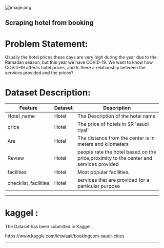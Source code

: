 ![image.png](attachment:image.png)


##  Scraping hotel from  booking 



# Problem Statement:

Usually the hotel prices these days are very high during the year due to the Ramadan season, but this year we have COVID-19. We want to know how COVID-19 affects hotel prices, and Is there a relationship between the services provided and the prices?



# Dataset Description:

|Feature|Dataset|Description|
|---|---|---|
|Hotel_name|Hotel|The Description of the hotal  name|
|price |Hotel|The price of hotels in SR 'saudi riyal'|
|Are|Hotel|The distance from the center is in meters and kilometers|
|Review|Hotel|people rate the hotel  based on the price,proximity to the center and  services provided|
|facilities|Hotel|Most popular facilities.|
|checklist_facilities|Hotel|services that are provided for a particular purpose|


---

# kaggel :

The Dataset has been submitted in Kaggel .


https://www.kaggle.com/khwlaali/bookingcom-saudi-cities


---

